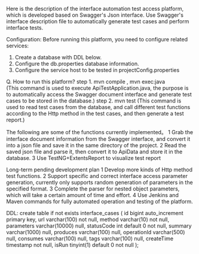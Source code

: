 
Here is the description of the interface automation test access platform, which is developed based on Swagger's Json interface. 
Use Swagger's interface description file to automatically generate test cases and perform interface tests.

Configuration:
Before running this platform, you need to configure related services:
1. Create a database with DDL below.
2. Configure the db.properties database information.
3. Configure the service host to be tested in projectConfig.properties

Q. How to run this platform?
step 1. mvn compile , mvn exec:java   
(This command is used to execute ApiTestApplication.java, the purpose is to automatically access the Swagger document interface and generate test cases to be stored in the database.)
step 2. mvn test
(This command is used to read test cases from the database, and call different test functions according to the Http method in the test cases, and then generate a test report.)

The following are some of the functions currently implemented。
1 Grab the interface document information from the Swagger interface, and convert it into a json file and save it in the same directory of the project.
2 Read the saved json file and parse it, then convert it to ApiData and store it in the database.
3 Use TestNG+ExtentsReport to visualize test report

Long-term pending development plan
1 Develop more kinds of Http method test functions.
2 Support specific and correct interface access parameter generation, 
currently only supports random generation of parameters in the specified format.
3 Complete the parser for nested object parameters, which will take a certain amount of time and effort.
4 Use Jenkins and Maven commands for fully automated operation and testing of the platform.

DDL:
create table if not exists interface_cases
(
	id bigint auto_increment
		primary key,
	url varchar(100) not null,
	method varchar(10) not null,
	parameters varchar(10000) null,
	statusCode int default 0 not null,
	summary varchar(1000) null,
	produces varchar(100) null,
	operationId varchar(500) null,
	consumes varchar(100) null,
	tags varchar(100) null,
	createTime timestamp not null,
	isRun tinyint(1) default 0 not null
);

